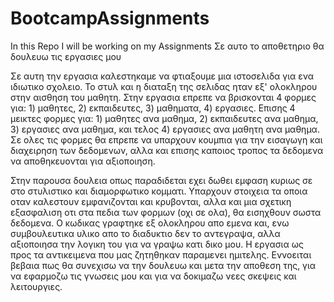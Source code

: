 # BootcampAssignments
In this Repo I will be working on my Assignments
Σε αυτο το αποθετηριο θα δουλευω τις εργασιες μου

Σε αυτη την εργασια καλεστηκαμε να φτιαξουμε μια ιστοσελιδα για ενα ιδιωτικο σχολειο.
Το στυλ και η διαταξη της σελιδας ηταν εξ' ολοκληρου στην αισθηση του μαθητη.
Στην εργασια επρεπε να βρισκονται 4 φορμες για: 1) μαθητες, 2) εκπαιδευτες, 3) μαθηματα, 4) εργασιες.
Επισης 4 μεικτες φορμες για: 1) μαθητες ανα μαθημα, 2) εκπαιδευτες ανα μαθημα, 3) εργασιες ανα μαθημα, και τελος 4) εργασιες ανα μαθητη ανα μαθημα.
Σε ολες τις φορμες θα επρεπε να υπαρχουν κουμπια για την εισαγωγη και διαχειρηση των δεδομενων, αλλα και επισης καποιος τροπος τα δεδομενα να αποθηκευονται για αξιοποιηση.

Στην παρουσα δουλεια οπως παραδιδεται εχει δωθει εμφαση κυριως σε στο στυλιστικο και διαμορφωτικο κομματι.
Υπαρχουν στοιχεια τα οποια οταν καλεστουν εμφανιζονται και κρυβονται, αλλα και μια σχετικη εξασφαλιση οτι στα πεδια των φορμων (οχι σε ολα), θα εισηχθουν σωστα δεδομενα.
Ο κωδικας γραφτηκε εξ ολοκληρου απο εμενα και, ενω συμβουλευτικα υλικο απο το διαδυκτιο δεν το αντεγραψα, αλλα αξιοποιησα την λογικη του για να γραψω κατι δικο μου.
Η εργασια ως προς τα αντικειμενα που μας ζητηθηκαν παραμενει ημιτελης. Εννοειται βεβαια πως θα συνεχισω να την δουλευω και μετα την αποθεση της,
για να εφαρμοζω τις γνωσεις μου και για να δοκιμαζω νεες σκεψεις και λειτουργιες.